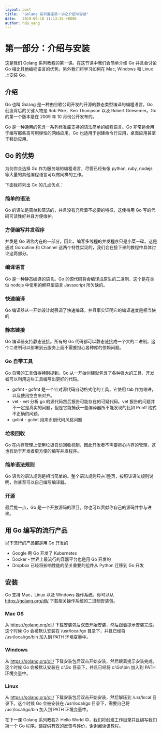 ```yaml
---
layout: post
title:  "Golang 系列讲座第一讲之介绍与安装"
date:   2019-06-18 11:13:25 +0800
author: hdu.yang
---
```


# 第一部分：介绍与安装

这是我们 Golang 系列教程的第一课。在这节课中我们会简单介绍 Go 并且会讨论 Go 相比其他编程语言的优势。另外我们将学习如何在 Mac, Windows 和 Linux 上安装 Go。

## 介绍

Go 也叫 Golang 是一种由谷歌公司开发的开源的静态类型编译的编程语言。Go 创造背后的关键人物是 Rob Pike，Ken Thompson 以及 Robert Griesemer。Go 的第一个版本是在 2009 年 10 月份公开发布的。

Go 是一种通用的包含一系列标准库支持的语法简单的编程语言。Go 非常适合用于编写那些高可用弹性的网络应用。Go 也适用于创建命令行应用，桌面应用甚至于移动应用。

## Go 的优势

为何你会选择 Go 作为服务端的编程语言，尽管已经有像 python, ruby, nodejs 等大量的其他编程语言可以做同样的工作。

下面我将列出 Go 的几点优点：

### 简单的语法

Go 的语法是简单和简洁的，并且没有充斥着不必要的特征，这使得用 Go 写的代码可读性好并且方便维护。

### 方便编写并发程序

并发是 Go 语言内在的一部分，因此，编写多线程的并发程序只是小菜一碟。这是通过 Goroutine 和 Channel 这两个特性实现的，我们会在接下来的教程中具体讨论这两部分。

### 编译语言

Go 是一种静态编译的语言。Go 的源代码将会编译成原生的二进制，这个是在类似 nodejs 中使用的解释型语言 Javascript 所欠缺的。

### 快速编译

Go 编译器从一开始设计就强调了快速编译，并且事实证明它的编译速度是相当快的

### 静态链接

Go 编译器支持静态链接。所有的 Go 代码都可以静态链接成一个大的二进制，这个二进制可以部署到云服务上而不需要担心各种库的依赖问题。

### Go 自带工具

Go 自带的工具值得特别提到。Go 从一开始创建就包含了各种强大的工具，开发者可以利用这些工具编写出更好的代码。

* gofmt - gofmt 是一个针对源代码自动格式化的工具，它使用 tab 作为缩进，以及使用空白来对齐。
* vet - vet 分析 go 的源代码然后报告可能存在的可疑代码。vet 报告的问题并不一定是真实的问题，但是它能捕获一些编译器所不能发现的比如 Printf 格式不正确的问题。
* golint - golint 用来识别代码风格问题

### 垃圾回收

Go 在内存管理上使用垃圾自动回收机制，因此开发者不需要担心内存的管理，这也有助于开发者更方便的编写并发程序。

### 简单语法规则

Go 语言的语法规则是相当简单的。整个语法规则只占1整页，按照该语法规则说明，你甚至可以自己编写编译器。

### 开源

最后提一点，Go 是一个开放源码的项目。你也可以贡献你自己的源码并参与进来。

## 用 Go 编写的流行产品

以下流行的产品都是用 Go 开发的

* Google 用 Go 开发了 Kubernetes
* Docker - 世界上最流行的容器平台也是用 Go 开发的
* Dropbox 已经将影响性能的至关重要的组件从 Python 迁移到 Go 开发

## 安装

Go 支持 Mac，Linux 以及 Windows 操作系统。你可以从 https://golang.org/dll/ 下载相关操作系统的二进制安装包。

### Mac OS

从 https://golang.org/dll/ 下载安装包后双击开始安装，然后跟着提示安装完成。这个时候 Go 会被默认安装在 /usr/local/go 目录下，并且已经将 /usr/local/go/bin 加入到 PATH 环境变量中。

### Windows

从 https://golang.org/dll/ 下载安装包后双击开始安装，然后跟着提示安装完成。这个时候 Go 会被默认安装在 c:\Go 目录下，并且已经将 c:\Go\bin 加入到 PATH 环境变量中。

### Linux

从 https://golang.org/dll/ 下载安装包后双击开始安装，然后解压到 /usr/local 目录下。这个时候 Go 会被安装在 /usr/local/go 目录下，需要自己将 /usr/local/go/bin 加入到 PATH 环境变量中。

在下一课 Golang 系列教程2: Hello World 中，我们将创建工作目录并且编写我们第一个 Go 程序。请提供有效的反馈与评价，谢谢阅读该教程。
